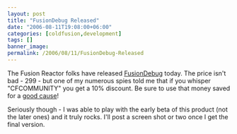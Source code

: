 ```yaml
---
layout: post
title: "FusionDebug Released"
date: "2006-08-11T19:08:00+06:00"
categories: [coldfusion,development]
tags: []
banner_image: 
permalink: /2006/08/11/FusionDebug-Released
---
```


The Fusion Reactor folks have released <a href="http://www.fusion-reactor.com/fusiondebug/index.html">FusionDebug</a> today. The price isn't bad - 299 - but one of my numerous spies told me that if you whisper "CFCOMMUNITY" you get a 10% discount. Be sure to use that money saved for a <a href="http://www.amazon.com/o/registry/2TCL1D08EZEYE">good cause</a>!

Seriously though - I was able to play with the early beta of this product (not the later ones) and it truly rocks. I'll post a screen shot or two once I get the final version.